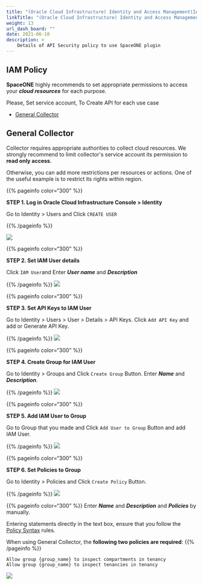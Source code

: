 ```yaml
---
title: "(Oracle Cloud Infrastructure) Identity and Access Management(IAM) Policy Management"
linkTitle: "(Oracle Cloud Infrastructure) Identity and Access Management(IAM) Policy Management"
weight: 13
url_dash_board: "" 
date: 2021-06-10
description: >
    Details of API Security policy to use SpaceONE plugin
---
```


## IAM Policy

**SpaceONE** highly recommends to set appropriate permissions to access your _**cloud resources**_ for each purpose. 

Please, Set service account,  To Create API for each use case

* [General Collector](#general-collector)

## General Collector

Collector requires appropriate authorities to collect cloud resources. We strongly recommend to limit collector's service account its permission to **read only access**. 

Otherwise, you can add more restrictions per resources or actions. One of the useful example is to restrict its rights within region.

{{% pageinfo color=“300” %}}

**STEP 1. Log in Oracle Cloud Infrastructure Console &gt; Identity**

Go to Identity &gt; Users and Click   `CREATE USER`

{{% /pageinfo %}}

![](/docs/guides/user_guide/service_account/service_account_img/oracle/create_user_button.png)

{{% pageinfo color=“300” %}}

**STEP 2. Set IAM User details**

Click  `IAM User`and Enter  _**User name**_ and _**Description**_ 

{{% /pageinfo %}}
![](/docs/guides/user_guide/service_account/service_account_img/oracle/create_iam_user.png)

{{% pageinfo color=“300” %}}

**STEP 3. Set API Keys to IAM User** 

Go to Identity &gt; Users &gt; User &gt; Details &gt; API Keys. Click  `Add API Key`  and add or Generate API Key. 

{{% /pageinfo %}}
![](/docs/guides/user_guide/service_account/service_account_img/oracle/add_or_generate_api_key.png)


{{% pageinfo color=“300” %}}

**STEP 4. Create Group for IAM User** 

Go to Identity &gt; Groups and Click   `Create Group` Button. Enter _**Name**_ and _**Description**_.

{{% /pageinfo %}}
![](/docs/guides/user_guide/service_account/service_account_img/oracle/create_group.png)

{{% pageinfo color=“300” %}}

**STEP 5. Add IAM User to Group**

Go to Group that you made and Click  `Add User to Group`  Button and add IAM User. 

{{% /pageinfo %}}
![](/docs/guides/user_guide/service_account/service_account_img/oracle/add_user_to_group.png)

{{% pageinfo color=“300” %}}

**STEP 6. Set Policies to Group**

Go to Identity &gt; Policies and Click  `Create Policy` Button.

{{% /pageinfo %}}
![](/docs/guides/user_guide/service_account/service_account_img/oracle/move_to_policies.png)


{{% pageinfo color=“300” %}}
Enter _**Name**_ and _**Description**_ and _**Policies**_ by manually. 

Entering statements directly in the text box, ensure that you follow the [Policy Syntax](https://docs.oracle.com/en-us/iaas/Content/Identity/Concepts/policysyntax.htm#Policy_Syntax) rules.

When using General Collector, the **following two policies are required**:
{{% /pageinfo %}}

```text
Allow group {group_name} to inspect compartments in tenancy
Allow group {group_name} to inspect tenancies in tenancy
```

![](/docs/guides/user_guide/service_account/service_account_img/oracle/create_policies.png)

### 